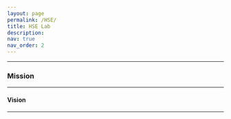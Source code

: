 ```yaml
---
layout: page
permalink: /HSE/
title: HSE Lab
description: 
nav: true
nav_order: 2
---
```




---

### Mission 

---
#### Vision


---
